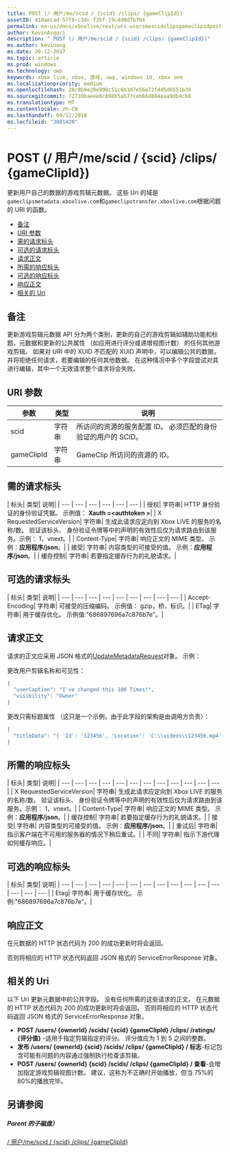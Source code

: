 ```yaml
---
title: POST (/ 用户/me/scid / {scid} /clips/ {gameClipId})
assetID: 410aecad-57f9-c3dc-f35f-19c4d8dfb704
permalink: en-us/docs/xboxlive/rest/uri-usersmescidclipsgameclipidpost.html
author: KevinAsgari
description: " POST (/ 用户/me/scid / {scid} /clips/ {gameClipId})"
ms.author: kevinasg
ms.date: 20-12-2017
ms.topic: article
ms.prod: windows
ms.technology: uwp
keywords: xbox live, xbox, 游戏, uwp, windows 10, xbox one
ms.localizationpriority: medium
ms.openlocfilehash: 28c8b9e20e990c51c6b3d7e56e72f4d5d6551b39
ms.sourcegitcommit: 72710baeee8c898b5ab77ceb66d884eaa9db4cb8
ms.translationtype: MT
ms.contentlocale: zh-CN
ms.lasthandoff: 09/12/2018
ms.locfileid: "3881420"
---
```

# <a name="post-usersmescidsscidclipsgameclipid"></a>POST (/ 用户/me/scid / {scid} /clips/ {gameClipId})
更新用户自己的数据的游戏剪辑元数据。 这些 Uri 的域是`gameclipsmetadata.xboxlive.com`和`gameclipstransfer.xboxlive.com`根据问题的 URI 的函数。
 
  * [备注](#ID4EX)
  * [URI 参数](#ID4EAB)
  * [需的请求标头](#ID4ELB)
  * [可选的请求标头](#ID4EXD)
  * [请求正文](#ID4EAF)
  * [所需的响应标头](#ID4EVF)
  * [可选的响应标头](#ID4EJAAC)
  * [响应正文](#ID4EJBAC)
  * [相关的 Uri](#ID4EWBAC)
 
<a id="ID4EX"></a>

 
## <a name="remarks"></a>备注
 
更新游戏剪辑元数据 API 分为两个类别，更新的自己的游戏剪辑如辅助功能和标题，元数据和更新的公共属性 （如应用进行评分或递增视图计数） 的任何其他游戏剪辑。 如果对 URI 中的 XUID 不匹配的 XUID 声明中，可以编辑公共的数据，并将拒绝任何请求，若要编辑的任何其他数据。 在这种情况中多个字段尝试对其进行编辑，其中一个无效请求整个请求将会失败。
  
<a id="ID4EAB"></a>

 
## <a name="uri-parameters"></a>URI 参数
 
| 参数| 类型| 说明| 
| --- | --- | --- | 
| scid| 字符串| 所访问的资源的服务配置 ID。 必须匹配的身份验证的用户的 SCID。| 
| gameClipId| 字符串| GameClip 所访问的资源的 ID。| 
  
<a id="ID4ELB"></a>

 
## <a name="required-request-headers"></a>需的请求标头
 
| 标头| 类型| 说明| 
| --- | --- | --- | --- | --- | --- | 
| 授权| 字符串| HTTP 身份验证的身份验证凭据。 示例值： <b>Xauth =&lt;authtoken ></b>| 
| X RequestedServiceVersion| 字符串| 生成此请求应定向到 Xbox LIVE 的服务的名称/数。 验证该标头、 身份验证令牌等中的声明的有效性后仅为请求路由到该服务。示例： 1，vnext。| 
| Content-Type| 字符串| 响应正文的 MIME 类型。 示例：<b>应用程序/json</b>。| 
| 接受| 字符串| 内容类型的可接受的值。 示例：<b>应用程序/json</b>。| 
| 缓存控制| 字符串| 若要指定缓存行为的礼貌请求。| 
  
<a id="ID4EXD"></a>

 
## <a name="optional-request-headers"></a>可选的请求标头
 
| 标头| 类型| 说明| 
| --- | --- | --- | --- | --- | --- | --- | --- | --- | 
| Accept-Encoding| 字符串| 可接受的压缩编码。 示例值： gzip，桥，标识。| 
| ETag| 字符串| 用于缓存优化。 示例值:"686897696a7c876b7e"。| 
  
<a id="ID4EAF"></a>

 
## <a name="request-body"></a>请求正文
 
请求的正文应采用 JSON 格式的[UpdateMetadataRequest](../../json/json-updatemetadatarequest.md)对象。 示例：
 
更改用户剪辑名称和可见性：
 

```cpp
{
  "userCaption": "I've changed this 100 Times!",
  "visibility": "Owner"
}

```

 
更改只需标题属性 （这只是一个示例，由于此字段的架构是由调用方负责）：
 

```cpp
{
  "titleData": "{ 'Id': '123456', 'Location': 'C:\\videos\\123456.mp4' }"
}

```

  
<a id="ID4EVF"></a>

 
## <a name="required-response-headers"></a>所需的响应标头
 
| 标头| 类型| 说明| 
| --- | --- | --- | --- | --- | --- | --- | --- | --- | --- | --- | --- | 
| X RequestedServiceVersion| 字符串| 生成此请求应定向到 Xbox LIVE 的服务的名称/数。 验证该标头、 身份验证令牌等中的声明的有效性后仅为请求路由到该服务。示例： 1，vnext。| 
| Content-Type| 字符串| 响应正文的 MIME 类型。 示例：<b>应用程序/json</b>。| 
| 缓存控制| 字符串| 若要指定缓存行为的礼貌请求。| 
| 接受| 字符串| 内容类型的可接受的值。 示例：<b>应用程序/json</b>。| 
| 重试后| 字符串| 指示客户端在不可用的服务器的情况下稍后重试。| 
| 不同| 字符串| 指示下游代理如何缓存响应。| 
  
<a id="ID4EJAAC"></a>

 
## <a name="optional-response-headers"></a>可选的响应标头
 
| 标头| 类型| 说明| 
| --- | --- | --- | --- | --- | --- | --- | --- | --- | --- | --- | --- | --- | --- | --- | 
| Etag| 字符串| 用于缓存优化。 示例:"686897696a7c876b7e"。| 
  
<a id="ID4EJBAC"></a>

 
## <a name="response-body"></a>响应正文
 
在元数据的 HTTP 状态代码为 200 的成功更新时将会返回。
 
否则将相应的 HTTP 状态代码返回 JSON 格式的 ServiceErrorResponse 对象。
  
<a id="ID4EWBAC"></a>

 
## <a name="related-uris"></a>相关的 Uri
 
以下 Uri 更新元数据中的公共字段。 没有任何所需的这些请求的正文。 在元数据的 HTTP 状态代码为 200 的成功更新时将会返回。 否则将相应的 HTTP 状态代码返回 JSON 格式的 ServiceErrorResponse 对象。
 
   * **POST /users/ {ownerId} /scids/ {scid} {gameClipId} /clips/ /ratings/ {评分值}** -适用于指定剪辑指定的评分。 评分值应为 1 到 5 之间的整数。
   * **发布 /users/ {ownerId} {scid} /scids/ /clips/ {gameClipId} / 标志**-标记包含可能有问题的内容通过强制执行检查该剪辑。
   * **POST /users/ {ownerId} {scid} /scids/ /clips/ {gameClipId} / 查看**-会增加指定游戏剪辑视图计数。 建议，这称为不正确时开始播放，但当 75%的 80%的播放完毕。
   
<a id="ID4EMCAC"></a>

 
## <a name="see-also"></a>另请参阅
 
<a id="ID4EOCAC"></a>

 
##### <a name="parent"></a>Parent 的子磁盘） 

[/ 用户/me/scid / {scid} /clips/ {gameClipId}](uri-usersmescidclipsgameclipid.md)

   